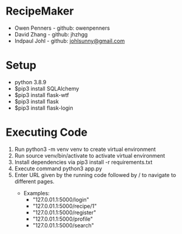# RecipeMaker
- Owen Penners - github: owenpenners
- David Zhang - github: jhzhgg
- Indpaul Johl - github: johlsunny@gmail.com


# Setup
- python 3.8.9
- $pip3 install SQLAlchemy
- $pip3 install flask-wtf
- $pip3 install flask
- $pip3 install flask-login



# Executing Code
1. Run python3 -m venv venv to create virtual environment
2. Run source venv/bin/activate to activate virtual environment
3. Install dependencies via pip3 install -r requirements.txt
1. Execute command python3 app.py
2. Enter URL given by the running code followed by /<page name> to navigate to different pages.
   - Examples:
     - "127.0.01.1:5000/login"
     - "127.0.01.1:5000/recipe/1"
     - "127.0.01.1:5000/register"
     - "127.0.01.1:5000/profile"
     - "127.0.01.1:5000/search"
